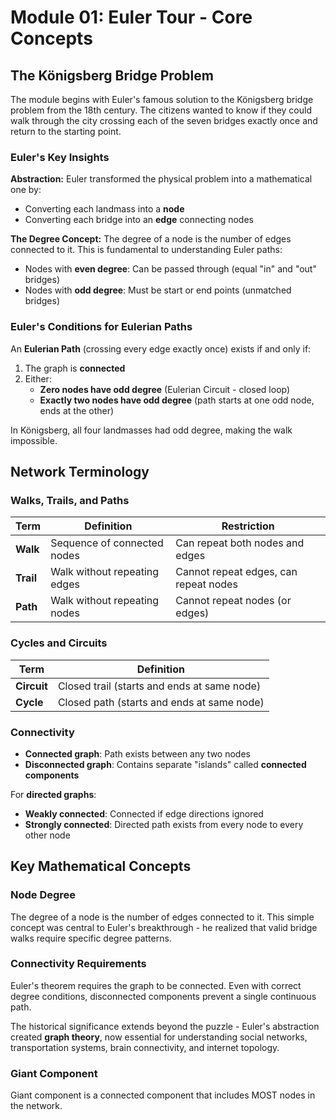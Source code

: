 # Module 01: Euler Tour - Core Concepts

## The Königsberg Bridge Problem

The module begins with Euler's famous solution to the Königsberg bridge problem from the 18th century. The citizens wanted to know if they could walk through the city crossing each of the seven bridges exactly once and return to the starting point.

### Euler's Key Insights

**Abstraction:** Euler transformed the physical problem into a mathematical one by:
- Converting each landmass into a **node**
- Converting each bridge into an **edge** connecting nodes

**The Degree Concept:** The degree of a node is the number of edges connected to it. This is fundamental to understanding Euler paths:
- Nodes with **even degree**: Can be passed through (equal "in" and "out" bridges)
- Nodes with **odd degree**: Must be start or end points (unmatched bridges)

### Euler's Conditions for Eulerian Paths

An **Eulerian Path** (crossing every edge exactly once) exists if and only if:
1. The graph is **connected**
2. Either:
   - **Zero nodes have odd degree** (Eulerian Circuit - closed loop)
   - **Exactly two nodes have odd degree** (path starts at one odd node, ends at the other)

In Königsberg, all four landmasses had odd degree, making the walk impossible.

## Network Terminology

### Walks, Trails, and Paths

| Term | Definition | Restriction |
|------|------------|-------------|
| **Walk** | Sequence of connected nodes | Can repeat both nodes and edges |
| **Trail** | Walk without repeating edges | Cannot repeat edges, can repeat nodes |
| **Path** | Walk without repeating nodes | Cannot repeat nodes (or edges) |

### Cycles and Circuits

| Term | Definition |
|------|------------|
| **Circuit** | Closed trail (starts and ends at same node) |
| **Cycle** | Closed path (starts and ends at same node) |

### Connectivity

- **Connected graph**: Path exists between any two nodes
- **Disconnected graph**: Contains separate "islands" called **connected components**

For **directed graphs**:
- **Weakly connected**: Connected if edge directions ignored
- **Strongly connected**: Directed path exists from every node to every other node

## Key Mathematical Concepts

### Node Degree
The degree of a node is the number of edges connected to it. This simple concept was central to Euler's breakthrough - he realized that valid bridge walks require specific degree patterns.

### Connectivity Requirements
Euler's theorem requires the graph to be connected. Even with correct degree conditions, disconnected components prevent a single continuous path.

The historical significance extends beyond the puzzle - Euler's abstraction created **graph theory**, now essential for understanding social networks, transportation systems, brain connectivity, and internet topology.

### Giant Component

Giant component is a connected component that includes MOST nodes in the network. 
